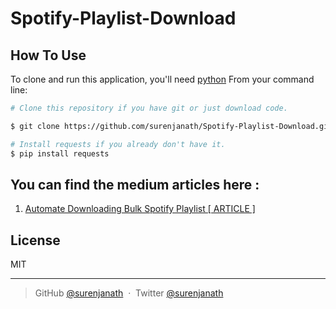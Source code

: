 # Spotify-Playlist-Download

## How To Use

To clone and run this application, you'll need [python](https://www.python.org/) 
From your command line:

```bash
# Clone this repository if you have git or just download code.

$ git clone https://github.com/surenjanath/Spotify-Playlist-Download.git

# Install requests if you already don't have it.
$ pip install requests

```

## You can find the medium articles here : 
1. [Automate Downloading Bulk Spotify Playlist [ ARTICLE ]](https://surenjanath.medium.com/automating-spotify-playlist-music-download-spotify-free-version-3ca289bf59f7)


## License

MIT

---

> GitHub [@surenjanath](https://github.com/surenjanath) &nbsp;&middot;&nbsp;
> Twitter [@surenjanath](https://twitter.com/surenjanath)
